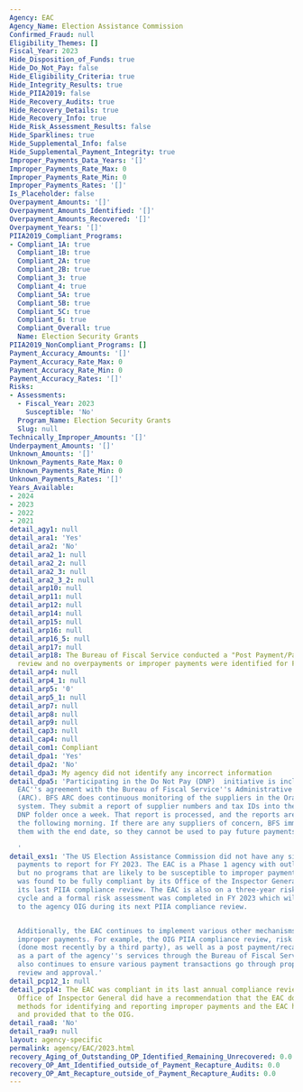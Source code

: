 ```yaml
---
Agency: EAC
Agency_Name: Election Assistance Commission
Confirmed_Fraud: null
Eligibility_Themes: []
Fiscal_Year: 2023
Hide_Disposition_of_Funds: true
Hide_Do_Not_Pay: false
Hide_Eligibility_Criteria: true
Hide_Integrity_Results: true
Hide_PIIA2019: false
Hide_Recovery_Audits: true
Hide_Recovery_Details: true
Hide_Recovery_Info: true
Hide_Risk_Assessment_Results: false
Hide_Sparklines: true
Hide_Supplemental_Info: false
Hide_Supplemental_Payment_Integrity: true
Improper_Payments_Data_Years: '[]'
Improper_Payments_Rate_Max: 0
Improper_Payments_Rate_Min: 0
Improper_Payments_Rates: '[]'
Is_Placeholder: false
Overpayment_Amounts: '[]'
Overpayment_Amounts_Identified: '[]'
Overpayment_Amounts_Recovered: '[]'
Overpayment_Years: '[]'
PIIA2019_Compliant_Programs:
- Compliant_1A: true
  Compliant_1B: true
  Compliant_2A: true
  Compliant_2B: true
  Compliant_3: true
  Compliant_4: true
  Compliant_5A: true
  Compliant_5B: true
  Compliant_5C: true
  Compliant_6: true
  Compliant_Overall: true
  Name: Election Security Grants
PIIA2019_NonCompliant_Programs: []
Payment_Accuracy_Amounts: '[]'
Payment_Accuracy_Rate_Max: 0
Payment_Accuracy_Rate_Min: 0
Payment_Accuracy_Rates: '[]'
Risks:
- Assessments:
  - Fiscal_Year: 2023
    Susceptible: 'No'
  Program_Name: Election Security Grants
  Slug: null
Technically_Improper_Amounts: '[]'
Underpayment_Amounts: '[]'
Unknown_Amounts: '[]'
Unknown_Payments_Rate_Max: 0
Unknown_Payments_Rate_Min: 0
Unknown_Payments_Rates: '[]'
Years_Available:
- 2024
- 2023
- 2022
- 2021
detail_agy1: null
detail_ara1: 'Yes'
detail_ara2: 'No'
detail_ara2_1: null
detail_ara2_2: null
detail_ara2_3: null
detail_ara2_3_2: null
detail_arp10: null
detail_arp11: null
detail_arp12: null
detail_arp14: null
detail_arp15: null
detail_arp16: null
detail_arp16_5: null
detail_arp17: null
detail_arp18: The Bureau of Fiscal Service conducted a "Post Payment/Payment Recapture"
  review and no overpayments or improper payments were identified for FY 2023.
detail_arp4: null
detail_arp4_1: null
detail_arp5: '0'
detail_arp5_1: null
detail_arp7: null
detail_arp8: null
detail_arp9: null
detail_cap3: null
detail_cap4: null
detail_com1: Compliant
detail_dpa1: 'Yes'
detail_dpa2: 'No'
detail_dpa3: My agency did not identify any incorrect information
detail_dpa5: 'Participating in the Do Not Pay (DNP)  initiative is included in the
  EAC''s agreement with the Bureau of Fiscal Service''s Administrative Resource Center''s
  (ARC). BFS ARC does continuous monitoring of the suppliers in the Oracle financial
  system. They submit a report of supplier numbers and tax IDs into the Federal Reserve
  DNP folder once a week. That report is processed, and the reports are available
  the following morning. If there are any suppliers of concern, BFS immediately deactivates
  them with the end date, so they cannot be used to pay future payments.

  '
detail_exs1: 'The US Election Assistance Commission did not have any significant improper
  payments to report for FY 2023. The EAC is a Phase 1 agency with outlays over $10M,
  but no programs that are likely to be susceptible to improper payments. The EAC
  was found to be fully compliant by its Office of the Inspector General (OIG) in
  its last PIIA compliance review. The EAC is also on a three-year risk assessment
  cycle and a formal risk assessment was completed in FY 2023 which will be provided
  to the agency OIG during its next PIIA compliance review.


  Additionally, the EAC continues to implement various other mechanisms to prevent
  improper payments. For example, the OIG PIIA compliance review, risk assessments
  (done most recently by a third party), as well as a post payment/recapture audit
  as a part of the agency''s services through the Bureau of Fiscal Service. The EAC
  also continues to ensure various payment transactions go through proper layers of
  review and approval.'
detail_pcp12_1: null
detail_pcp14: The EAC was compliant in its last annual compliance review. The EAC
  Office of Inspector General did have a recommendation that the EAC document its
  methods for identifying and reporting improper payments and the EAC has complied
  and provided that to the OIG.
detail_raa8: 'No'
detail_raa9: null
layout: agency-specific
permalink: agency/EAC/2023.html
recovery_Aging_of_Outstanding_OP_Identified_Remaining_Unrecovered: 0.0
recovery_OP_Amt_Identified_outside_of_Payment_Recapture_Audits: 0.0
recovery_OP_Amt_Recapture_outside_of_Payment_Recapture_Audits: 0.0
---
```

